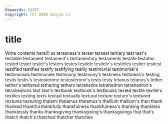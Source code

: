 ```yaml
---
Keywords: 21297
Copyright: (C) 2020 Junjie Li
---
```


# title

Write contents here!!!
ss 
terseness's 
terser 
tersest 
tertiary
test 
test's 
testable 
testament 
testament's 
testamentary 
testaments 
testate 
testates 
tested
tester 
tester's 
testers 
testes 
testicle 
testicle's 
testicles 
testier 
testiest 
testified
testifies 
testify 
testifying 
testily 
testimonial 
testimonial's 
testimonials 
testimonies 
testimony 
testimony's
testiness 
testiness's 
testing 
testis 
testis's 
testosterone 
testosterone's 
tests 
testy 
tetanus
tetanus's 
tether 
tether's 
tethered 
tethering 
tethers 
tetrahedra 
tetrahedron 
tetrahedron's 
tetrahedrons
text 
text's 
textbook 
textbook's 
textbooks 
texted 
textile 
textile's 
textiles 
texting
texts 
textual 
textually 
textural 
texture 
texture's 
textured 
textures 
texturing 
thalami
thalamus 
thalamus's 
thallium 
thallium's 
than 
thank 
thanked 
thankful 
thankfully 
thankfulness
thankfulness's 
thanking 
thankless 
thanklessly 
thanks 
thanksgiving 
thanksgiving's 
thanksgivings 
that 
that's
thatch 
thatch's 
thatched 
thatcher 
thatches 
